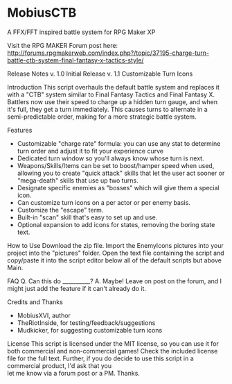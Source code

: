﻿# MobiusCTB
A FFX/FFT inspired battle system for RPG Maker XP

Visit the RPG MAKER Forum post here:
http://forums.rpgmakerweb.com/index.php?/topic/37195-charge-turn-battle-ctb-system-final-fantasy-x-tactics-style/
 
Release Notes 
v. 1.0    Initial Release 
v. 1.1    Customizable Turn Icons 
 
Introduction 
This script overhauls the default battle system and replaces it with a "CTB" system similar to Final Fantasy Tactics and Final Fantasy X. 
Battlers now use their speed to charge up a hidden turn gauge, and when it's full, they get a turn immediately. 
This causes turns to alternate in a semi-predictable order, making for a more strategic battle system. 
 
Features 
- Customizable "charge rate" formula: you can use any stat to determine turn order and adjust it to fit your experience curve 
- Dedicated turn window so you'll always know whose turn is next. 
- Weapons/Skills/Items can be set to boost/hamper speed when used, allowing you to create "quick attack" skills that let the user act sooner or "mega-death" skills that use up two turns. 
- Designate specific enemies as "bosses" which will give them a special icon. 
- Can customize turn icons on a per actor or per enemy basis. 
- Customize the "escape" term. 
- Built-in "scan" skill that's easy to set up and use. 
- Optional expansion to add icons for states, removing the boring state text. 
 
How to Use 
Download the zip file. Import the EnemyIcons pictures into your project into the "pictures" folder. 
Open the text file containing the script and copy/paste it into the script editor below all of the default scripts but above Main. 
 
FAQ 
Q. Can this do __________? 
A. Maybe! Leave on post on the forum, and I might just add the feature if it can't already do it. 
  
Credits and Thanks 
- MobiusXVI, author 
- TheRiotInside, for testing/feedback/suggestions 
- Mudkicker, for suggesting customizable turn icons 
 
License 
This script is licensed under the MIT license, so you can use it for both commercial and non-commercial games! 
Check the included license file for the full text. 
Further, if you do decide to use this script in a commercial product, I'd ask that you  
let me know via a forum post or a PM. Thanks. 